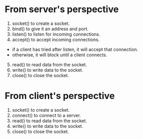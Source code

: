 # From server's perspective
1. socket() to create a socket.
2. bind() to give it an address and port.
3. listen() to listen for incoming connections.
4. accept() to accept incoming connections.
 - if a client has tried after listen, it will accept that connection.
 - otherwise, it will block until a client connects.
5. read() to read data from the socket.
6. write() to write data to the socket.
7. close() to close the socket.
# From client's perspective
1. socket() to create a socket.
2. connect() to connect to a server.
3. read() to read data from the socket.
4. write() to write data to the socket.
5. close() to close the socket.
